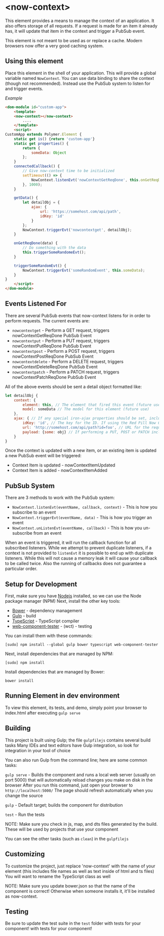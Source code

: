 # <now-context\>

This element provides a means to manage the context of an application. It also offers storage of all
requests. If a request is made for an item it already has, it will update that item in the context and
trigger a PubSub event.

This element is not meant to be used as or replace a cache. Modern browsers now offer a very good caching system.

## Using this element

Place this element in the shell of your application. This will provide a global variable named `NowContext`. You can use data binding to share the context (though not recommended). Instead use the PubSub system to listen for and trigger events.

*Example*
```html
<dom-module id="custom-app">
	<template>
	<now-context></now-context>
		....
	</template>
	<script>
CustomApp extends Polymer.Element {
	static get is() {return 'custom-app'}
	static get properties() {
		return {
			someData: Object
		};
	}
	connectedCallback() {
		// Give now-context time to be initialized
		setTimeout(() => {
			NowContext.listenEvt('nowContextGetReqDone', this.onGetReqDone, this);
		}, 1000);
	}

	getData() {
		let detailObj = {
			ajax: {
				url: 'https://somehost.com/api/path',
				idKey: 'id'
			}
		};
		NowContext.triggerEvt('nowcontextget', detailObj);
	}

	onGetReqDone(data) {
		// Do something with the data
		this.triggerSomeRandomeEvt();
	}

	triggerSomeRandomEvt() {
		NowContext.triggerEvt('someRandomEvent', this.someData);
	}
}
	</script>
</dom-module>
```

## Events Listened For

There are several PubSub events that now-context listens for in order to perform requests. The current events are:
* `nowcontextget` - Perform a GET request, triggers nowContextGetReqDone PubSub Event
* `nowcontextput` - Perform a PUT request, triggers nowContextPutReqDone PubSub Event
* `nowcontextpost` - Perform a POST request, triggers nowContextPostReqDone PubSub Event
* `nowcontextdelete` - Perform a DELETE request, triggers nowContextDeleteReqDone PubSub Event
* `nowcontextpatch` - Perform a PATCH request, triggers nowContextPatchReqDone PubSub Event

All of the above events should be sent a detail object formatted like:

```js
let detailObj {
	context: {
		element: this, // The element that fired this event (future use)
		model: someData // The model for this element (future use)
	},
	ajax: { // If any special iron-ajax properties should be set, include them here
		idKey: 'id', // The key for the ID. If using the Red Pill Now Graph API, it would be '@id'
		url: 'http://somehost.com/api/path?id=foo', // URL for the request
		payload: {some: obj} // If performing a PUT, POST or PATCH include the payload
	}
}
```

Once the context is updated with a new item, or an existing item is updated a new PubSub event will be triggered:
* Context Item is updated - nowContextItemUpdated
* Context Item is added - nowContextItemAdded

## PubSub System

There are 3 methods to work with the PubSub system:

* `NowContext.listenEvt(eventName, callback, context)` - This is how you subscribe to an event
* `NowContext.triggerEvt(eventName, data)` - This is how you trigger an event
* `NowContext.unListenEvt(eventName, callback)` - This is how you un-subscribe from an event

When an event is triggered, it will run the callback function for all subscribed listeners. While we attempt to prevent duplicate listeners, if a context is not provided to `listenEvt` it is possible to end up with duplicate listeners. While this will not cause a memory leak it will cause your callback to be called twice. Also the running of callbacks does not guarantee a particular order.

## Setup for Development

First, make sure you have [Nodejs](https://nodejs.org/) installed, so we can use the Node package manager (NPM)
Next, install the other key tools:

* [Bower](http://bower.io/) - dependency management
* [Gulp](http://gulpjs.com/) - build
* [TypeScript](http://www.typescriptlang.org/) - TypeScript compiler
* [web-component-tester](https://github.com/Polymer/web-component-tester) - (wct) - testing

You can install them with these commands:

`[sudo] npm install --global gulp bower typescript web-component-tester`

Next, install dependencies that are managed by NPM:

`[sudo] npm install`

Install dependencies that are managed by Bower:

`bower install`

## Running Element in dev environment

To view this element, its tests, and demo, simply point your browser to index.html after executing `gulp serve`

## Building

This project is built using Gulp; the file `gulpfilejs` contains several build tasks
Many IDEs and text editors have Gulp integration, so look for integration in your tool of choice

You can also run Gulp from the command line; here are some common tasks:

`gulp serve` - Builds the component and runs a local web server (usually on port 5000) that will automatically reload changes you make on disk in the browser
After you run this command, just open your browser to `http://localhost:5000/` The page should refresh automatically when you change the source

`gulp` - Default target; builds the component for distribution

`test` - Run the tests

NOTE: Make sure you check in js, map, and dts files generated by the build. These will be used by projects that use your component

You can see the other tasks (such as `clean`) in the `gulpfilejs`

## Customizing

To customize the project, just replace 'now-context' with the name of your element (this includes file names as well as text inside of html and ts files)
You will want to rename the TypeScript class as well

NOTE: Make sure you update bower.json so that the name of the component is correct! Otherwise when someone installs it, it'll be installed as now-context.

## Testing

Be sure to update the test suite in the `test` folder with tests for your component!
with tests for your component!
